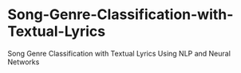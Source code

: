 # Song-Genre-Classification-with-Textual-Lyrics
Song Genre Classification with Textual Lyrics Using NLP and Neural Networks
